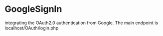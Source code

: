 # GoogleSignIn
integrating the OAuth2.0 authentication from Google. The main endpoint is localhost/OAuth/login.php
